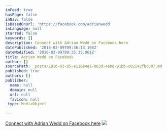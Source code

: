 ```yaml
---
inFeed: true
hasPage: false
inNav: false
isBasedOnUrl: 'https://facebook.com/adrianwedd'
inLanguage: null
starred: false
keywords: []
description: Connect with Adrian Wedd on Facebook here
datePublished: '2016-03-09T09:36:13.108Z'
dateModified: '2016-03-09T09:35:35.061Z'
title: Adrian Wedd on Facebook
author: []
sourcePath: _posts/2016-03-05-e116e4e1-863d-4ab0-91bb-c82142fbc007.md
published: true
authors: []
publisher:
  name: null
  domain: null
  url: null
  favicon: null
_type: MediaObject

---
```

[Connect with Adrian Wedd on Facebook here][0]
![](https://the-grid-user-content.s3-us-west-2.amazonaws.com/a504da0c-a78f-4cbf-b0df-5d5d003e06de.png)

[0]: https://facebook.com/adrianwedd